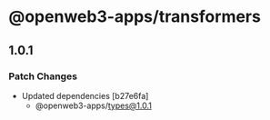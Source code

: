 # @openweb3-apps/transformers

## 1.0.1

### Patch Changes

- Updated dependencies [b27e6fa]
  - @openweb3-apps/types@1.0.1
